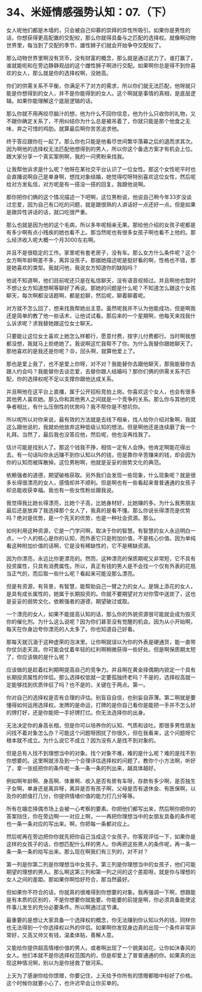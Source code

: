# 34、米娅情感强势认知：07.（下） 

女人呢他们都是木墙的，只会被自己仰慕的崇拜的异性所吸引。如果你是男性的话，你想获得更高配置的交配权，那么你就得具备与之匹配的选择权。就像啊动物世界里，每当到了交配的季节，雄性狮子们就会开始争夺交配权了。

那么动物世界里啊没有货币，没有财富的概念，那么就是通过武力了。谁打赢了，谁就能呃和在旁边静静观战的这个雌性狮子啊进行交配。如果啊你总是得不到你喜欢的女人，那么就是你的选择权啊，没她高。

你们的供需关系不平衡，你满足不了对方的需求，所以你们就无法匹配，他呀就只能是你想得到的女人，并不是你能得到的女人。这个啊就是事情的真相，是底层逻辑。如果你能理解这个底层逻辑的话。

那么你就不用再绞尽脑汁的想，他为什么不回你信息，他为什么只收你的礼物，又不跟你确定关系了，不用纠结你为什么总是被吊着了，你就只能是那个他食之无味，弃之可惜的鸡肋。就算最后啊你苦苦追求他。

终于答应跟你在一起了。那么你也只能是他看尽世间繁华落幕之后的退而求其次。因为啊他的选择权无法匹配他想得到的男人，所以你这个备选方案才有机会上位。跟大家分享一个真实案例啊，我的一问男粉来找我。

让我帮他诉求是什么呢？他呀在某社交平台认识了一位女性。那这个女性呢平时也会直播说啊自己是单身啊，想找对象结婚，她觉得哎呀特别喜欢这位女性，然后呢给对方发私信，对方呢是有一搭没一搭的回复。我跟他说啊。

那你把你们俩的这个情况描述一下吧啊，这位男粉说，他说自己啊今年33岁没谈过恋爱，因为自己有口吃的问题，就是跟很熟的人讲话好一点还好一点。但是如果是跟异性讲话的话，就口吃很严重。

那么也就是因为他的这个毛病，所以多年呢相亲无果。那给他介绍的女孩子呢都是有多少啊有点小残疾的她也看不上。那当然呢也有很多女孩子啊也看不上他的。那么经济收入呢大概一个月3000左右啊。

并且不是很稳定的工作。家里呢有套老房子，没有车。那么女方什么条件呢？这个女方啊年龄啊差不多，离异没孩子。那据她描述呢是挺好看的啊，性格也不错，那是她喜欢的类型。我就问他，我说女方知道你的缺陷吗？

他说不知道啊，他们目前呢还只是在私信聊天，没有语音视频过。并且啊他也暂时不想让女方知道想啊等聊好了再说。那她的问题是什么呢？不知道怎么跟这个女孩聊天，每次啊都没话题啊，都是尬聊，然后呢，聊着聊着呢。

对方就不怎么回了，想来找我帮她出主意。虽然呢我并不认为他能成功，但是啊我还是简单的教了他一些话术，让他试试看。那后来的一个星期啊，他每天来找我什么诉求呢？求我替她跟这位女士聊天。

只要能让这位女士喜欢上她怎么样都行，愿意付费，按字儿付费都行。当时啊我想都没想，我就马上拒绝她了。我说啊这忙我帮不了你。为什么我替你跟她聊天了。那他喜欢的是我还是你呢？😡，回头啊，就算他爱上了。

那也是爱上我了，也不是爱上你呀，对不对？我能替你去跟他聊天，那我能替你去跟人约会吗？我能替你去谈恋爱，去替你跟人结婚吗？那你们俩的供需关系不匹配，你的选择权呢不足以支撑你跟他达成关系。

并且啊他在这平台上直播，属于公开招标竞拍上岗。你喜欢这个女人，也会有很多其他男人喜欢她。那么你和其他男人之间就是一个竞争的关系。那么你与其他的竞争者相比，有什么压倒性的优势吗？我不帮你是不想坑你。

所以呢所以对你来说，最有效的方法就是去线下相亲，找人给你介绍对象啊，我就这么跟他说的，我就劝他放弃这种低级认知的想法。但是啊他还是连续磨了我一个礼拜。当然了，最后我也没答应他，然后呢，他也没再找我了。

估计可能是找别人了。那这个钱我不挣，相信一定有人会挣。他肯定啊能花得出去。有一句话叫你永远赚不到你认知以外的钱，但是靠你辛苦赚来的钱，却会因为你的认知而被挥散掉。这位男粉啊，他就是妥妥的弱势文化的典范。

依赖强者的道德，期望破格获取。另外我们会发现一些现象，什么现象呢？就是很多长得很漂亮的女人，感情却并不顺利。但是啊也有一些看起来普普通通的女孩子却总能收获幸福。我也有一些女性粉丝跟我说。

我觉得我比她长得漂亮，比她个子高，比她身材好，比她赚的多。为什么我男朋友最后还是放弃了我选择那个女人了，我真的是看不懂。那么你说长得漂亮是优势吗？绝对是优势，是一个先天的优势，也是一种社会资源。那么。

如何利用这种资源，它是一门学问啊，取决于你的智慧。有智慧的女人永远明白一点，一个人的核心是你的认知，而外表它只是附加价值，不是核心价值。因为单纯看这种附加价值的话啊，它是没有稀缺性的，它不是稀缺资源。

因为你漂亮，永远比你更漂亮的。然而，这种漂亮的保质期呢又非常短，它不具有投资属性，只具有消费属性。所以，真正有钱的男人是不会找一个仅有外表的花瓶当正气的，而后取一些什么呢？看起来可能没那么漂亮。

但是有资源，有背景，有智慧，能帮助自己一臂之力的女人。是锦上添花的女人，是具有成长属性的，她属于长期投资的。你就不要期望对方对你雪中送炭了，这也是妥妥的弱势文化，依赖强者的道德，期望破过或取。

一个漂亮的女人，如果不能提高认知的话，那么你的外貌资源很可能就会成为毁灭你的催化剂。为什么这么说呢？因为你们甚至没有觉醒的机会。因为从小开始啊，每天在你身边夸你漂亮的人太多了。你也知道自己好看。

那每天就沉湎于这种虚荣的泡沫里。让你啊就误以为你的外表是硬通货，能一直带你仗剑走天涯。你可能会仗着年轻的红利啊稍微获得一些好处。但是啊保质期太短了，你应该做的是什么呢？

应该做的是趁着红利期啊提高自己的竞争力。并且啊在黄金择偶期内锁定一个具有长期投资属性的伴侣。那么选择权低就一定要孤独终老吗？不是的，选择权高就一定能够找到优质伴侣了吗？也不是的，关键在于两点。第一。

你对自己的选择权是否有合理的评估。别盲目自信，也别妄自菲薄。第二啊就是要懂得如何运用选择权。发牌的是命运，打牌的是你自己看你是能把一手并不怎么好的牌打好，还是你能把一手好牌打烂。你无法选择你的出身。

无法决定你的身高长相，但是你可以培养你的认知、气质和谈吐。那很多男性朋友问找不着对象怎么办？可能这个问题呀困扰了你很久，但在我看来，这个问题呀它根本就不成立。为什么说它不成立？因为没有人是找不到对象的。

但是总有人找不到理想当中的对象。找个对象不难，难的是什么呢？难的是找不到你想要的。这里啊就涉及到一个合理评估选择权的问题了。教你个小方法啊，听好了，拿一张纸把你的条件呢一条一条一条的列出来，越具体越好。

例如啊年龄啊、身高啊、体重啊、收入是否有房有车呀，存款有多少啊，是否独生子女啊，单身还是离异呀，离异是否有孩子啊，父母是否有退休金、有医保啊，以及你的颜值打几分，你提供情绪价值的能力打几分等等。

所有在婚恋择偶市场上会被一心考察的要素。你把他们都写出来，然后啊你把你的答案挡住，你在旁边啊一一对应上啊，一一再把你理想当中的女朋友具备的条件呢也一条一条对应的写出来。啊，你把每一条都对应上。

然后呢再在旁边把你你就先把你自己当成这个女孩子。你客观评估一下，如果你是这样的女孩子的话，你想匹配什么样的男人。你再把这些男人的条件呢，再一条一条一条一条的给写出来。那么现在啊我们有三列的，对不对？

第一列是你第二列是你理想当中女孩子。第三列是你理想当中的女孩子，他们可能期望的理想的男人。那么啊这第三列和第一列之间的这个差距呀。就是你与理想的女人之间的差距。那如果你啊恰好符合，那当然最好。

但如果你不符合的话，你就真的很难得到你想要的对象。我再强调一下啊，想跟能是有本质的区别的，不是你想要你就能要。你能要的前提是啊，你必须具备能使这件事儿发生的充分必要条件。所以啊通过这节课。

最重要的是想让大家具备一个选择权的概念，你无法赚到你认知以外的钱，同样你也无法得到一个你选择权以外的伴侣。如果啊你发现身边真的出现一个条件非常非常好，又高又帅又有钱，温柔体贴，善解人意。

又能给你提供超高情绪价值的男人。或者啊出现了一个貌美如花，让你如沐春风的女人。他们本就不是你选择权范围内的，但是却爱上了普普通通的你。如果真的出现这种情况啊，别以为是你拯救了银河系。

上天为了感谢你给你馈赠，你要记住，上天给予你所有的馈赠都暗中标好了价格。这个时候你就要小心了，也许迟早会让你买单的。

